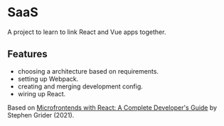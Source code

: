 # SaaS

A project to learn to link React and Vue apps together.

## Features

- choosing a architecture based on requirements.
- setting up Webpack.
- creating and merging development config.
- wiring up React.

Based on [Microfrontends with React: A Complete Developer's Guide](https://www.udemy.com/course/microfrontend-course/) by Stephen Grider (2021).
